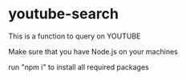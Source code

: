 # youtube-search

This is a function to query on YOUTUBE

Make sure that you have Node.js on your machines
 
run "npm i" to install all required packages

